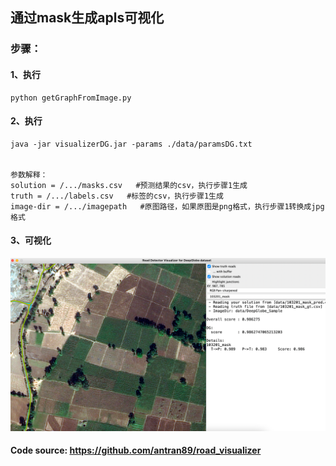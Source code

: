 ## 通过mask生成apls可视化
### 步骤：
#### 1、执行
```
python getGraphFromImage.py
```
#### 2、执行
```
java -jar visualizerDG.jar -params ./data/paramsDG.txt


参数解释：
solution = /.../masks.csv   #预测结果的csv，执行步骤1生成
truth = /.../labels.csv   #标签的csv，执行步骤1生成
image-dir = /.../imagepath   #原图路径，如果原图是png格式，执行步骤1转换成jpg格式
```

#### 3、可视化
![APLS visualizer](data/可视化.jpg)

#### Code source: https://github.com/antran89/road_visualizer
